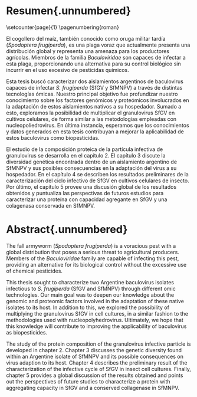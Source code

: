 # Resumen{.unnumbered}

\setcounter{page}{1} \pagenumbering{roman}

El cogollero del maíz, también conocido como oruga militar tardía (*Spodoptera frugiperda*), es una plaga voraz que actualmente presenta una distribución global y representa una amenaza para los productores agrícolas. Miembros de la familia *Baculoviridae* son capaces de infectar a esta plaga, proporcionando una alternativa para su control biológico sin incurrir en el uso excesivo de pesticidas químicos.

Esta tesis buscó caracterizar dos aislamientos argentinos de baculovirus capaces de infectar *S. frugiperda* (SfGV y SfMNPV) a través de distintas tecnologías ómicas. Nuestro principal objetivo fue profundizar nuestro conocimiento sobre los factores genómicos y proteómicos involucrados en la adaptación de estos aislamientos nativos a su hospedador. Sumado a esto, exploramos la posibilidad de multiplicar el granulovirus SfGV en cultivos celulares, de forma similar a las metodologías empleadas con nucleopoliedrovirus. En última instancia, esperamos que los conocimientos y datos generados en esta tesis contribuyan a mejorar la aplicabilidad de estos baculovirus como biopesticidas.

El estudio de la composición proteica de la partícula infectiva de granulovirus se desarrolla en el capítulo 2. El capítulo 3 discute la diversidad genética encontrada dentro de un aislamiento argentino de SfMNPV y sus posibles consecuencias en la adaptación del virus a su hospedador. En el capítulo 4 se describen los resultados preliminares de la caracterización del ciclo infectivo de SfGV en cultivos celulares de insecto. Por último, el capítulo 5 provee una discusión global de los resultados obtenidos y puntualiza las perspectivas de futuros estudios para caracterizar una proteína con capacidad agregante en SfGV y una colagenasa conservada en SfMNPV.

# Abstract{.unnumbered}

The fall armyworm (*Spodoptera frugiperda*) is a voracious pest with a global distribution that poses a serious threat to agricultural producers. Members of the *Baculoviridae* family are capable of infecting this pest, providing an alternative for its biological control without the excessive use of chemical pesticides.

This thesis sought to characterize two Argentine baculovirus isolates infectious to *S. frugiperda* (SfGV and SfMNPV) through different omic technologies. Our main goal was to deepen our knowledge about the genomic and proteomic factors involved in the adaptation of these native isolates to its host. In addition to this, we explored the possibility of multiplying the granulovirus SfGV in cell cultures, in a similar fashion to the methodologies used with nucleopolyhedrovirus. Ultimately, we hope that this knowledge will contribute to improving the applicability of baculovirus as biopesticides.

The study of the protein composition of the granulovirus infective particle is developed in chapter 2. Chapter 3 discusses the genetic diversity found within an Argentine isolate of SfMNPV and its possible consequences on virus adaption to its host. Chapter 4 describes the preliminary result of the characterization of the infective cycle of SfGV in insect cell cultures. Finally, chapter 5 provides a global discussion of the results obtained and points out the perspectives of future studies to characterize a protein with aggregating capacity in SfGV and a conserved collagenase in SfMNPV.

